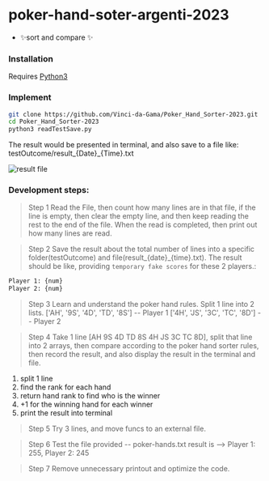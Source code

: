 # poker-hand-soter-argenti-2023

- ✨sort and compare ✨

### Installation

Requires [Python3](https://www.python.org/downloads/)

### Implement

```sh
git clone https://github.com/Vinci-da-Gama/Poker_Hand_Sorter-2023.git
cd Poker_Hand_Sorter-2023
python3 readTestSave.py
```

The result would be presented in terminal, and also save to a file like: testOutcome/result_{Date}_{Time}.txt

![result file](https://i.ibb.co/2FzSR1R/result-file-phs.png)

### Development steps:

> Step 1
Read the File, then count how many lines are in that file, if the line is empty, then clear the empty line, and then keep reading the rest to the end of the file. When the read is completed, then print out how many lines are read.

> Step 2
Save the result about the total number of lines into a specific folder(testOutcome) and file(result_{date}_{time}.txt).
The result should be like, providing `temporary fake scores` for these 2 players.:
```sh
Player 1: {num}
Player 2: {num}
```

> Step 3
Learn and understand the poker hand rules. Split 1 line into 2 lists.
['AH', '9S', '4D', 'TD', '8S'] -- Player 1
['4H', 'JS', '3C', 'TC', '8D'] -- Player 2

> Step 4
Take 1 line [AH 9S 4D TD 8S 4H JS 3C TC 8D], split that line into 2 arrays, then compare according to the poker hand sorter rules, then record the result, and also display the result in the terminal and file.

1. split 1 line
2. find the rank for each hand
3. return hand rank to find who is the winner
4. +1 for the winning hand for each winner
5. print the result into terminal

> Step 5
Try 3 lines, and move funcs to an external file.

> Step 6
Test the file provided -- poker-hands.txt
result is --> Player 1: 255, Player 2: 245

> Step 7
Remove unnecessary printout and optimize the code.
